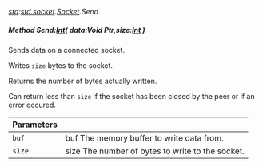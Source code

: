 _[std](../../modules/std/std-module.md):[std.socket](../../modules/std/std-socket.md).[Socket](../../modules/std/std-socket-socket.md).Send_
##### Method Send:[Int](../../modules/wonkey/wonkey-types-int.md)( data:Void Ptr,size:[Int](../../modules/wonkey/wonkey-types-int.md) )
Sends data on a connected socket.

Writes `size` bytes to the socket.

Returns the number of bytes actually written.

Can return less than `size` if the socket has been closed by the peer or if an error occured.

| Parameters |    |
|:-----------|:---|
| `buf` | buf The memory buffer to write data from. |
| `size` | size The number of bytes to write to the socket. |
